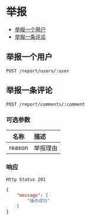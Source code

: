 # 举报

- [举报一个用户](#举报一个用户)
- [举报一条评论](#举报一条评论)

## 举报一个用户

```
POST /report/users/:user
```

## 举报一条评论

```
POST /report/comments/:comment
```

### 可选参数

| 名称 | 描述 |
|:----:|:-----|
| reason | 举报理由 |

### 响应

```
Http Status 201
```

```json
{
    "message": [
        "操作成功"
    ]
}
```